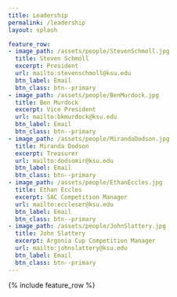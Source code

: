 ```yaml
---
title: Leadership
permalink: /leadership
layout: splash

feature_row:
- image_path: /assets/people/StevenSchmoll.jpg
  title: Steven Schmoll
  excerpt: President
  url: mailto:stevenschmoll@ksu.edu
  btn_label: Email
  btn_class: btn--primary
- image_path: /assets/people/BenMurdock.jpg
  title: Ben Murdock
  excerpt: Vice President
  url: mailto:bkmurdock@ksu.edu
  btn_label: Email
  btn_class: btn--primary
- image_path: /assets/people/MirandaDodson.jpg
  title: Miranda Dodson
  excerpt: Treasurer
  url: mailto:dodsomir@ksu.edu
  btn_label: Email
  btn_class: btn--primary
- image_path: /assets/people/EthanEccles.jpg
  title: Ethan Eccles
  excerpt: SAC Competition Manager
  url: mailto:eccleser@ksu.edu
  btn_label: Email
  btn_class: btn--primary
- image_path: /assets/people/JohnSlattery.jpg
  title: John Slattery
  excerpt: Argonia Cup Competition Manager
  url: mailto:johnslattery@ksu.edu
  btn_label: Email
  btn_class: btn--primary
---
```

{% include feature_row %}

